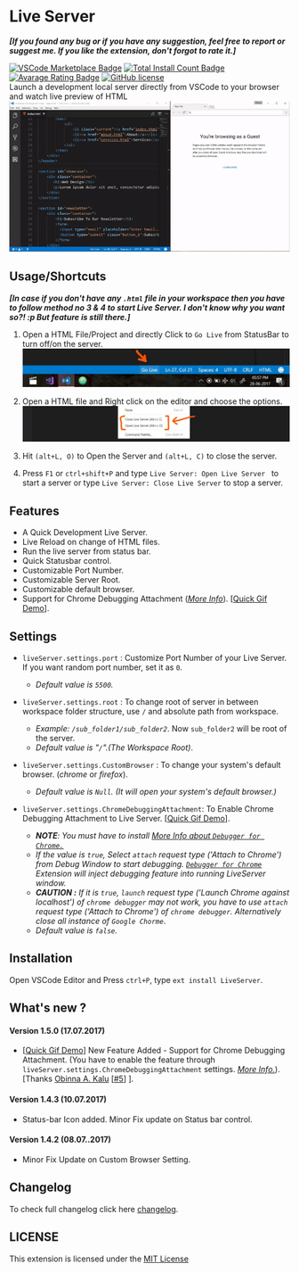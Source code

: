 # Live Server
**_[If you found any bug or if you have any suggestion, feel free to report or suggest me. If you like the extension, don't forgot to rate it.]_**

[![VSCode Marketplace Badge](https://vsmarketplacebadge.apphb.com/version/ritwickdey.LiveServer.svg)](https://marketplace.visualstudio.com/items?itemName=ritwickdey.LiveServer) [![Total Install Count Badge](https://vsmarketplacebadge.apphb.com/installs/ritwickdey.LiveServer.svg)](https://marketplace.visualstudio.com/items?itemName=ritwickdey.LiveServer) [![Avarage Rating Badge](https://vsmarketplacebadge.apphb.com/rating-short/ritwickdey.LiveServer.svg)](https://marketplace.visualstudio.com/items?itemName=ritwickdey.LiveServer) [![GitHub license](https://img.shields.io/badge/license-MIT-blue.svg)](https://github.com/ritwickdey/vscode-live-server/)
<br>
Launch a development local server directly from VSCode to your browser and watch live preview of HTML<br>
![App Preview](./images/Screenshot/AnimatedPreview.gif)


## Usage/Shortcuts

**_[In case if you don't have any `.html` file in your workspace then you have to follow method no 3 & 4 to start Live Server. I don't know why you want so?! :p But feature is still there.]_**

1. Open a HTML File/Project and directly Click to `Go Live` from StatusBar to turn off/on the server. 
![Go Live Control Preview](./images/Screenshot/statusbar2.jpg)

2. Open a HTML file and Right click on the editor and choose the options.
![Edit Menu Option Preview](./images/Screenshot/editormenu2.jpg)

3. Hit `(alt+L, O)` to Open the Server and `(alt+L, C)` to close the server. 

4. Press `F1` or `ctrl+shift+P` and type `Live Server: Open Live Server ` to start a server or type `Live Server: Close Live Server` to stop a server.

## Features
* A Quick Development Live Server.
* Live Reload on change of HTML files.
* Run the live server from status bar.
* Quick Statusbar control.
* Customizable Port Number.
* Customizable Server Root.
* Customizable default browser.
* Support for Chrome Debugging Attachment (_[More Info](https://marketplace.visualstudio.com/items?itemName=msjsdiag.debugger-for-chrome)_). [[Quick Gif Demo](./images/Screenshot/ChromeDebugging.gif)].

## Settings
* `liveServer.settings.port` : Customize Port Number of your Live Server.  If you want random port number, set it as `0`.
    *  _Default value is `5500`._

* `liveServer.settings.root` : To change root of server in between workspace folder structure,  use `/` and absolute path from workspace.
    * _Example: `/sub_folder1/sub_folder2`_. Now `sub_folder2` will be root of the server.
    *  _Default value is "`/`".(The Workspace Root)_.

* `liveServer.settings.CustomBrowser` : To change your system's default browser. (_chrome_ or _firefox_).
    * _Default value is `Null`. (It will open your system's default browser.)_

* `liveServer.settings.ChromeDebuggingAttachment`: To Enable Chrome Debugging Attachment to Live Server. [[Quick Gif Demo](./images/Screenshot/ChromeDebugging.gif)].
    * _**NOTE**: You must have to install [More Info about `Debugger for Chrome.`](https://marketplace.visualstudio.com/items?itemName=msjsdiag.debugger-for-chrome)_
    * _If the value is `true`, Select `attach` request type ('Attach to Chrome') from Debug Window to start debugging. [`Debugger for Chrome`](https://marketplace.visualstudio.com/items?itemName=msjsdiag.debugger-for-chrome) Extension will inject debugging feature into running LiveServer window._
    * _**CAUTION :** If it is `true`, `launch` request type ('Launch Chrome against localhost') of `chrome debugger` may not work, you have to use `attach` request type ('Attach to Chrome') of `chrome debugger`. Alternatively close all instance of `Google Chorme`_.
    *  _Default value is `false`._

## Installation
Open VSCode Editor and Press `ctrl+P`, type `ext install LiveServer`.

## What's new ?

#### Version 1.5.0 (17.07.2017)
* [[Quick Gif Demo](./images/Screenshot/ChromeDebugging.gif)] New Feature Added - Support for Chrome Debugging Attachment. (You have to enable the feature through `liveServer.settings.ChromeDebuggingAttachment` settings. _[More Info.](https://github.com/ritwickdey/vscode-live-server#settings)_).  [Thanks [Obinna A. Kalu](https://github.com/obkalu) [[#5](https://github.com/ritwickdey/vscode-live-server/issues/2)] ].

#### Version 1.4.3 (10.07.2017)
* Status-bar Icon added. Minor Fix update on Status bar control. 

#### Version 1.4.2 (08.07..2017)
* Minor Fix Update on Custom Browser Setting.


## Changelog
To check full changelog click here [changelog](CHANGELOG.md).

## LICENSE

This extension is licensed under the [MIT License](LICENSE)